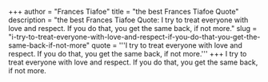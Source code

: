 +++
author = "Frances Tiafoe"
title = "the best Frances Tiafoe Quote"
description = "the best Frances Tiafoe Quote: I try to treat everyone with love and respect. If you do that, you get the same back, if not more."
slug = "i-try-to-treat-everyone-with-love-and-respect-if-you-do-that-you-get-the-same-back-if-not-more"
quote = '''I try to treat everyone with love and respect. If you do that, you get the same back, if not more.'''
+++
I try to treat everyone with love and respect. If you do that, you get the same back, if not more.
